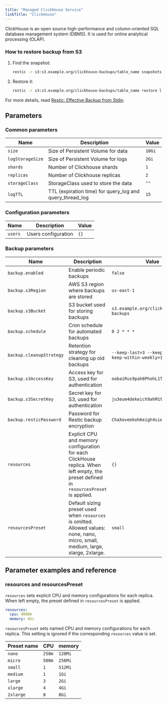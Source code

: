 ```yaml
---
title: "Managed ClickHouse Service"
linkTitle: "ClickHouse"
---
```



ClickHouse is an open source high-performance and column-oriented SQL database management system (DBMS).
It is used for online analytical processing (OLAP).

### How to restore backup from S3

1.  Find the snapshot:

    ```bash
    restic -r s3:s3.example.org/clickhouse-backups/table_name snapshots
    ```

2.  Restore it:

    ```bash
    restic -r s3:s3.example.org/clickhouse-backups/table_name restore latest --target /tmp/
    ```

For more details, read [Restic: Effective Backup from Stdin](https://blog.aenix.io/restic-effective-backup-from-stdin-4bc1e8f083c1).

## Parameters

### Common parameters

| Name             | Description                                              | Value  |
| ---------------- | -------------------------------------------------------- | ------ |
| `size`           | Size of Persistent Volume for data                       | `10Gi` |
| `logStorageSize` | Size of Persistent Volume for logs                       | `2Gi`  |
| `shards`         | Number of Clickhouse shards                              | `1`    |
| `replicas`       | Number of Clickhouse replicas                            | `2`    |
| `storageClass`   | StorageClass used to store the data                      | `""`   |
| `logTTL`         | TTL (expiration time) for query_log and query_thread_log | `15`   |

### Configuration parameters

| Name    | Description         | Value |
| ------- | ------------------- | ----- |
| `users` | Users configuration | `{}`  |

### Backup parameters

| Name                     | Description                                                                                                                             | Value                                                  |
| ------------------------ | --------------------------------------------------------------------------------------------------------------------------------------- | ------------------------------------------------------ |
| `backup.enabled`         | Enable periodic backups                                                                                                                 | `false`                                                |
| `backup.s3Region`        | AWS S3 region where backups are stored                                                                                                  | `us-east-1`                                            |
| `backup.s3Bucket`        | S3 bucket used for storing backups                                                                                                      | `s3.example.org/clickhouse-backups`                    |
| `backup.schedule`        | Cron schedule for automated backups                                                                                                     | `0 2 * * *`                                            |
| `backup.cleanupStrategy` | Retention strategy for cleaning up old backups                                                                                          | `--keep-last=3 --keep-daily=3 --keep-within-weekly=1m` |
| `backup.s3AccessKey`     | Access key for S3, used for authentication                                                                                              | `oobaiRus9pah8PhohL1ThaeTa4UVa7gu`                     |
| `backup.s3SecretKey`     | Secret key for S3, used for authentication                                                                                              | `ju3eum4dekeich9ahM1te8waeGai0oog`                     |
| `backup.resticPassword`  | Password for Restic backup encryption                                                                                                   | `ChaXoveekoh6eigh4siesheeda2quai0`                     |
| `resources`              | Explicit CPU and memory configuration for each ClickHouse replica. When left empty, the preset defined in `resourcesPreset` is applied. | `{}`                                                   |
| `resourcesPreset`        | Default sizing preset used when `resources` is omitted. Allowed values: none, nano, micro, small, medium, large, xlarge, 2xlarge.       | `small`                                                |

## Parameter examples and reference

### resources and resourcesPreset

`resources` sets explicit CPU and memory configurations for each replica.
When left empty, the preset defined in `resourcesPreset` is applied.

```yaml
resources:
  cpu: 4000m
  memory: 4Gi
```

`resourcesPreset` sets named CPU and memory configurations for each replica.
This setting is ignored if the corresponding `resources` value is set.

| Preset name | CPU    | memory  |
|-------------|--------|---------|
| `nano`      | `250m` | `128Mi` |
| `micro`     | `500m` | `256Mi` |
| `small`     | `1`    | `512Mi` |
| `medium`    | `1`    | `1Gi`   |
| `large`     | `3`    | `2Gi`   |
| `xlarge`    | `4`    | `4Gi`   |
| `2xlarge`   | `8`    | `8Gi`   |
